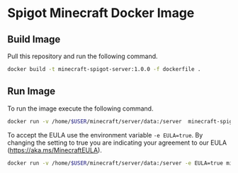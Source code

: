 # Spigot Minecraft Docker Image

## Build Image

Pull this repository and run the following command.

```sh
docker build -t minecraft-spigot-server:1.0.0 -f dockerfile .
```

## Run Image

To run the image execute the following command.

```sh
docker run -v /home/$USER/minecraft/server/data:/server  minecraft-spigot-server:1.0.0
```

To accept the EULA use the environment variable `-e EULA=true`.
By changing the setting to true you are indicating your agreement to our EULA (https://aka.ms/MinecraftEULA).

```sh
docker run -v /home/$USER/minecraft/server/data:/server -e EULA=true minecraft-spigot-server:1.0.0
```

